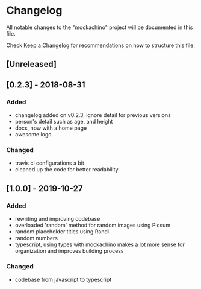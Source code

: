# Changelog

All notable changes to the "mockachino" project will be documented in this file.

Check [Keep a Changelog](http://keepachangelog.com/) for recommendations on how to structure this file.

## [Unreleased]

## [0.2.3] - 2018-08-31

### Added

- changelog added on v0.2.3, ignore detail for previous versions
- person's detail such as age, and height
- docs, now with a home page
- awesome logo

### Changed

- travis ci configurations a bit
- cleaned up the code for better readability

## [1.0.0] - 2019-10-27

### Added

- rewriting and improving codebase
- overloaded 'random' method for random images using Picsum
- random placeholder titles using Randi
- random numbers
- typescript, using types with mockachino makes a lot more sense for organization and improves building process

### Changed

- codebase from javascript to typescript
